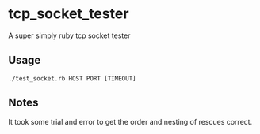 tcp_socket_tester
=================

A super simply ruby tcp socket tester

## Usage
    ./test_socket.rb HOST PORT [TIMEOUT]

## Notes
It took some trial and error to get the order and nesting of rescues correct.

